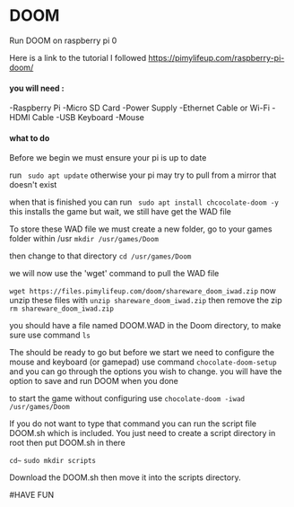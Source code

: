 # DOOM
Run DOOM on raspberry pi 0

Here is a link to the tutorial I followed https://pimylifeup.com/raspberry-pi-doom/

#### you will need : 
-Raspberry Pi
-Micro SD Card
-Power Supply
-Ethernet Cable or Wi-Fi
-HDMI Cable
-USB Keyboard
-Mouse

#### what to do
Before we begin we must ensure your pi is up to date

run ``` sudo apt update```
otherwise your pi may try to pull from a mirror that doesn't exist

when that is finished you can run
``` sudo apt install chcocolate-doom -y```
this installs the game but wait, we still have get the WAD file

To store these WAD file we must create a new folder,
go to your games folder within /usr
```mkdir /usr/games/Doom```

then change to that directory
```cd /usr/games/Doom```

we will now use the 'wget' command to pull the WAD file

```wget https://files.pimylifeup.com/doom/shareware_doom_iwad.zip```
now unzip these files with ```unzip shareware_doom_iwad.zip```
then remove the zip ```rm shareware_doom_iwad.zip```

you should have a file named DOOM.WAD in the Doom directory,
to make sure use command ```ls```

The should be ready to go but before we start we need to configure the mouse and keyboard (or gamepad)
use command ```chocolate-doom-setup``` and you can go through the options you wish to change.
you will have the option to save and run DOOM when you done

to start the game without configuring use ```chocolate-doom -iwad /usr/games/Doom```

If you do not want to type that command you can run the script file DOOM.sh which is included. You just need to create a script directory in root then put DOOM.sh in there

```cd~```
```sudo mkdir scripts```

Download the DOOM.sh then move it into the scripts directory.

#HAVE FUN

